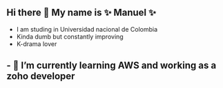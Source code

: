 ## Hi there 👋 My name is ✨ Manuel ✨
  - I am studing in Universidad nacional de Colombia
  - Kinda dumb but constantly improving
  - K-drama lover 
## - 🌱 I’m currently learning AWS and working as a zoho developer
<!--
**Alejonavas24/Alejonavas24** is a ✨ _special_ ✨ repository because its `README.md` (this file) appears on your GitHub profile.

Here are some ideas to get you started:

- 🔭 I’m currently working on ...
- 🌱 I’m currently learning ...
- 👯 I’m looking to collaborate on ...
- 🤔 I’m looking for help with ...
- 💬 Ask me about ...
- 📫 How to reach me: ...
- 😄 Pronouns: ...
- ⚡ Fun fact: ...
-->
